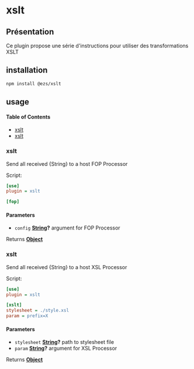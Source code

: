 # xslt

## Présentation

Ce plugin propose une série d'instructions pour utiliser des transformations XSLT

## installation

```bash
npm install @ezs/xslt
```

## usage

<!-- Generated by documentation.js. Update this documentation by updating the source code. -->

#### Table of Contents

*   [xslt](#xslt)
*   [xslt](#xslt-1)

### xslt

Send all received {String} to a host FOP Processor

Script:

```ini
[use]
plugin = xslt

[fop]

```

#### Parameters

*   `config` **[String](https://developer.mozilla.org/docs/Web/JavaScript/Reference/Global_Objects/String)?** argument for FOP Processor

Returns **[Object](https://developer.mozilla.org/docs/Web/JavaScript/Reference/Global_Objects/Object)**&#x20;

### xslt

Send all received {String} to a host XSL Processor

Script:

```ini
[use]
plugin = xslt

[xslt]
stylesheet = ./style.xsl
param = prefix=X

```

#### Parameters

*   `stylesheet` **[String](https://developer.mozilla.org/docs/Web/JavaScript/Reference/Global_Objects/String)?** path to stylesheet file
*   `param` **[String](https://developer.mozilla.org/docs/Web/JavaScript/Reference/Global_Objects/String)?** argument for XSL Processor

Returns **[Object](https://developer.mozilla.org/docs/Web/JavaScript/Reference/Global_Objects/Object)**&#x20;
